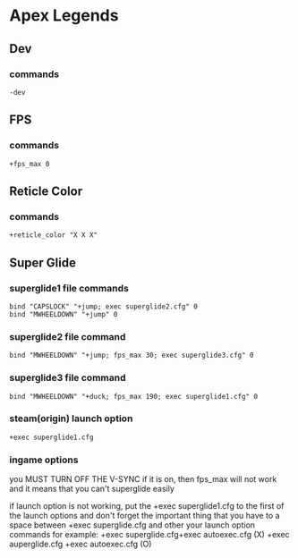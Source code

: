 # Apex Legends

## Dev

### commands
```
-dev
```

## FPS

### commands
```
+fps_max 0
```

## Reticle Color

### commands
```
+reticle_color "X X X"
```

## Super Glide

### superglide1 file commands
```
bind "CAPSLOCK" "+jump; exec superglide2.cfg" 0
bind "MWHEELDOWN" "+jump" 0
```

### superglide2 file command
```
bind "MWHEELDOWN" "+jump; fps_max 30; exec superglide3.cfg" 0
```

### superglide3 file command
```
bind "MWHEELDOWN" "+duck; fps_max 190; exec superglide1.cfg" 0
```

### steam(origin) launch option
```
+exec superglide1.cfg
```

### ingame options
you MUST TURN OFF THE V-SYNC
if it is on, then fps_max will not work and it means that you can't superglide easily

if launch option is not working, put the +exec superglide1.cfg to the first of the launch options
and don't forget the important thing that you have to a space between +exec superglide.cfg and other your launch option commands
for example:
+exec superglide.cfg+exec autoexec.cfg (X)
+exec auperglide.cfg +exec autoexec.cfg (O)